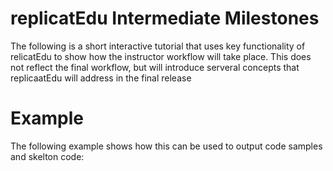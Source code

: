 # replicatEdu Intermediate Milestones

The following is a short interactive tutorial that uses key functionality of relicatEdu to show how the instructor workflow will take place.  This does not reflect the final workflow, but will introduce serveral concepts that replicaatEdu will address in the final release

# Example

The following example shows how this can be used to output code samples and skelton code:
